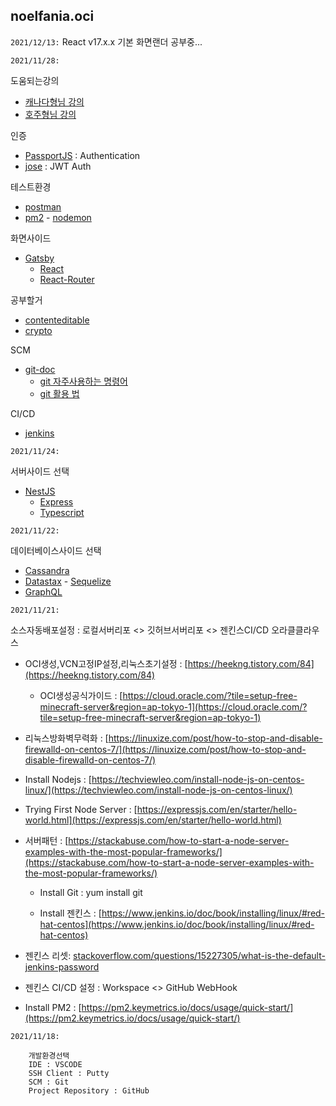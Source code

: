 ## noelfania.oci

`2021/12/13:` 
React v17.x.x 기본 화면랜더 공부중...

`2021/11/28:` 

도움되는강의
* [캐나다형님 강의](https://www.youtube.com/c/SteveGriffith-Prof3ssorSt3v3/playlists)
* [호주형님 강의](https://www.youtube.com/c/dcode-software/playlists)

인증
* [PassportJS](http://www.passportjs.org/docs/oauth/) : Authentication
* [jose](https://github.com/panva/jose) : JWT Auth

테스트환경
*  [postman](https://learning.postman.com/docs/sending-requests/requests/)
*  [pm2](https://pm2.keymetrics.io/) - [nodemon](https://nodemon.io/)

화면사이드
* [Gatsby](https://www.gatsbyjs.com/docs/tutorial/part-2/)
  *  [React](https://www.taniarascia.com/getting-started-with-react/)
  *  [React-Router](https://reactrouter.com/docs/en/v6/getting-started/tutorial)

공부할거
*  [contenteditable](https://developer.mozilla.org/ko/docs/Web/Guide/HTML/Editable_content)
*  [crypto](https://nodejs.org/api/crypto.html)
 
SCM
*  [git-doc](https://git-scm.com/book/en/v2)
   * [git 자주사용하는 명령어](https://pks2974.medium.com/%EC%9E%90%EC%A3%BC-%EC%82%AC%EC%9A%A9%ED%95%98%EB%8A%94-%EA%B8%B0%EC%B4%88-git-%EB%AA%85%EB%A0%B9%EC%96%B4-%EC%A0%95%EB%A6%AC%ED%95%98%EA%B8%B0-533b3689db81)
   * [git 활용 법](https://victorydntmd.tistory.com/category/Git/%EA%B0%9C%EB%85%90%EA%B3%BC%20%ED%99%9C%EC%9A%A9)

CI/CD
*  [jenkins](https://www.jenkins.io/doc/pipeline/tour/getting-started/)

`2021/11/24:` 

서버사이드 선택
* [NestJS](https://docs.nestjs.com/)
  * [Express](https://expressjs.com/en/guide/routing.html)
  * [Typescript](https://www.typescriptlang.org/docs/)

`2021/11/22:` 

데이터베이스사이드 선택
* [Cassandra](https://cassandra.apache.org/doc/latest/cassandra/getting_started/index.html)
* [Datastax](https://github.com/datastax/nodejs-driver) - [Sequelize](https://sequelize.org/)
* [GraphQL](https://graphql.org/)

`2021/11/21:` 

소스자동배포설정 : 로컬서버리포 <> 깃허브서버리포 <> 젠킨스CI/CD 오라클클라우스 

* OCI생성,VCN고정IP설정,리눅스초기설정 :  [https://heekng.tistory.com/84](https://heekng.tistory.com/84)

  * OCI생성공식가이드 : [https://cloud.oracle.com/?tile=setup-free-minecraft-server&region=ap-tokyo-1](https://cloud.oracle.com/?tile=setup-free-minecraft-server&region=ap-tokyo-1)

* 리눅스방화벽무력화 : [https://linuxize.com/post/how-to-stop-and-disable-firewalld-on-centos-7/](https://linuxize.com/post/how-to-stop-and-disable-firewalld-on-centos-7/)

* Install Nodejs : [https://techviewleo.com/install-node-js-on-centos-linux/](https://techviewleo.com/install-node-js-on-centos-linux/)

* Trying First Node Server : [https://expressjs.com/en/starter/hello-world.html](https://expressjs.com/en/starter/hello-world.html)

* 서버패턴 : [https://stackabuse.com/how-to-start-a-node-server-examples-with-the-most-popular-frameworks/](https://stackabuse.com/how-to-start-a-node-server-examples-with-the-most-popular-frameworks/)

  * Install Git : yum install git

  * Install 젠킨스 : [https://www.jenkins.io/doc/book/installing/linux/#red-hat-centos](https://www.jenkins.io/doc/book/installing/linux/#red-hat-centos)

* 젠킨스 리셋: [stackoverflow.com/questions/15227305/what-is-the-default-jenkins-password](http://stackoverflow.com/questions/15227305/what-is-the-default-jenkins-password)

* 젠킨스 CI/CD 설정 : Workspace <> GitHub WebHook

* Install PM2 : [https://pm2.keymetrics.io/docs/usage/quick-start/](https://pm2.keymetrics.io/docs/usage/quick-start/)

`2021/11/18:` 

        개발환경선택
        IDE : VSCODE
        SSH Client : Putty
        SCM : Git
        Project Repository : GitHub